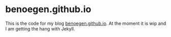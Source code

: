 # benoegen.github.io

This is the code for my blog [benoegen.github.io](benoegen.github.io).
At the moment it is wip and I am getting the hang with Jekyll.
